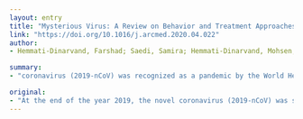 ```yaml
---
layout: entry
title: "Mysterious Virus: A Review on Behavior and Treatment Approaches of the Novel Coronavirus, 2019-nCoV"
link: "https://doi.org/10.1016/j.arcmed.2020.04.022"
author:
- Hemmati-Dinarvand, Farshad; Saedi, Samira; Hemmati-Dinarvand, Mohsen; Zarei, Marzie; Seghatoleslam, Atefeh

summary:
- "coronavirus (2019-nCoV) was recognized as a pandemic by the World Health Organization on 11 March 2020. Coronaviruses are enveloped and single-stranded RNA that have several families including Severe Acute Respiratory Syndrome (SARS) The pathogenesis mechanism and disease outcomes of SARS and MERS are now clear to some extent. There has been no specific treatment against the virus up to now, and physicians only apply supportive therapy."

original:
- "At the end of the year 2019, the novel coronavirus (2019-nCoV) was spreading in Wuhan, China, and the outbreak process has a high speed. It was recognized as a pandemic by the World Health Organization (WHO) on 11 March 2020. Coronaviruses are enveloped and single-stranded RNA that have several families including Severe Acute Respiratory Syndrome (SARS) and Middle East Respiratory Syndrome (MERS). The pathogenesis mechanism and disease outcomes of SARS and MERS are now clear to some extent, but little information is available for 2019-nCoV. This newly identified corona virus infection represents flu-like symptoms, but usually the first symptoms are fever and dry cough. There has been no specific treatment against 2019-nCoV up to now, and physicians only apply supportive therapy. In the present article, we made an attempt to review the behavior of the virus around the world, epidemiology, a pathway for influx into the host cells, clinical presentation, as well as the treatments currently in use and future approaches; nitazoxanide may be our dream drug. We hope that this review has a positive impact on public knowledge for helping to deal with the 2019-nCoV and move one step forward toward its treatment in the near future."
---
```


